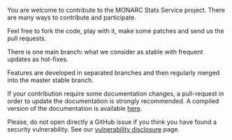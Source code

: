 You are welcome to contribute to the MONARC Stats Service project.
There are many ways to contribute and participate.

Feel free to fork the code, play with it, make some patches and send us the pull
requests.

There is one main branch: what we consider as stable with frequent updates as
hot-fixes.

Features are developed in separated branches and then regularly merged into the
master stable branch.

If your contribution require some documentation changes, a pull-request in order
to update the documentation is strongly recommended. A compiled version of the
documentation is available [here](https://monarc-stats-service.readthedocs.io/).

Please, do not open directly a GitHub issue if you think you have found a
security vulnerability. See our
[vulnerability disclosure](https://www.monarc.lu/community/vulnerability-disclosure/)
page.
